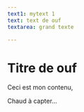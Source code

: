 ```yaml
---
text1: mytext 1
text: text de ouf
textarea: grand texte

---
```

# Titre de ouf

Ceci est mon contenu,

Chaud à capter...